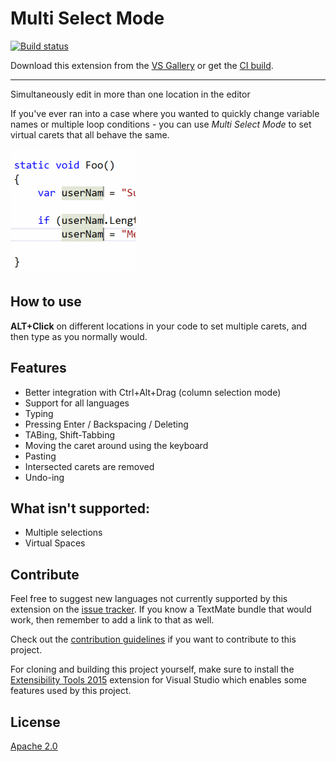 # Multi Select Mode

[![Build status](https://ci.appveyor.com/api/projects/status/3dpklojvnugt515v?svg=true)](https://ci.appveyor.com/project/madskristensen/multiedit)

Download this extension from the [VS Gallery](https://visualstudiogallery.msdn.microsoft.com/2beb9705-b568-45d1-8550-751e181e3aef)
or get the [CI build](http://vsixgallery.com/extension/MultiEdit..c6fb8e57-fde0-4987-8e7a-5ca9b4beddcb/).

---------------------------------------

Simultaneously edit in more than one location in the editor

If you've ever ran into a case where you wanted to quickly change variable names or multiple loop conditions - you can use *Multi Select Mode* to set virtual carets that all behave the same.

![Multi Edit Mode](art/screenshot.png)

## How to use

**ALT+Click** on different locations in your code to set multiple carets, and then type as you normally would.

## Features

* Better integration with Ctrl+Alt+Drag (column selection mode)
* Support for all languages
* Typing
* Pressing Enter / Backspacing / Deleting
* TABing, Shift-Tabbing
* Moving the caret around using the keyboard
* Pasting
* Intersected carets are removed
* Undo-ing
  
## What isn't supported:

* Multiple selections
* Virtual Spaces

## Contribute
Feel free to suggest new languages not currently supported by this
extension on the
[issue tracker](https://github.com/madskristensen/TextmateBundleInstaller/issues).
If you know a TextMate bundle that would work, then remember to add a
link to that as well.

Check out the [contribution guidelines](.github/CONTRIBUTING.md)
if you want to contribute to this project.

For cloning and building this project yourself, make sure
to install the
[Extensibility Tools 2015](https://visualstudiogallery.msdn.microsoft.com/ab39a092-1343-46e2-b0f1-6a3f91155aa6)
extension for Visual Studio which enables some features
used by this project.

## License
[Apache 2.0](LICENSE)
